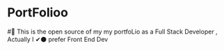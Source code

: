 # PortFolioo
 
#🖤 This is the open source of my my portfoLio as a Full Stack Developer , Actually I ✔⚫ prefer Front End Dev  

